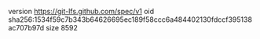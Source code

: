 version https://git-lfs.github.com/spec/v1
oid sha256:1534f59c7b343b64626695ec189f58ccc6a484402130fdccf395138ac707b97d
size 8592
